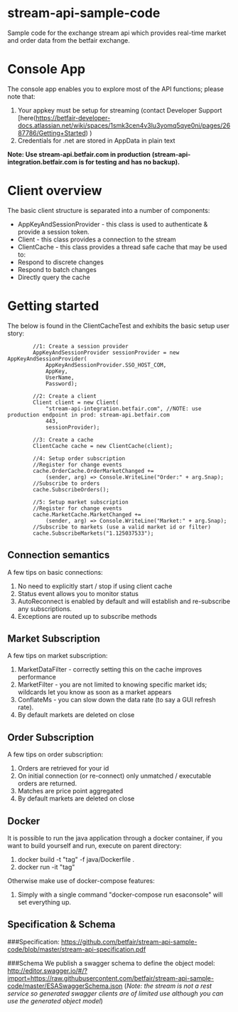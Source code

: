 # stream-api-sample-code
Sample code for the exchange stream api which provides real-time market and order data from the betfair exchange.

# Console App
The console app enables you to explore most of the API functions; please note that:

1. Your appkey must be setup for streaming (contact Developer Support [here(https://betfair-developer-docs.atlassian.net/wiki/spaces/1smk3cen4v3lu3yomq5qye0ni/pages/2687786/Getting+Started) )
2. Credentials for .net are stored in AppData in plain text

**Note: Use stream-api.betfair.com in production (stream-api-integration.betfair.com is for testing and has no backup).**

# Client overview
The basic client structure is separated into a number of components:
* AppKeyAndSessionProvider - this class is used to authenticate & provide a session token.
* Client - this class provides a connection to the stream
* ClientCache - this class provides a thread safe cache that may be used to:
 * Respond to discrete changes
 * Respond to batch changes
 * Directly query the cache

# Getting started
The below is found in the ClientCacheTest and exhibits the basic setup user story:

            //1: Create a session provider
            AppKeyAndSessionProvider sessionProvider = new AppKeyAndSessionProvider(
                AppKeyAndSessionProvider.SSO_HOST_COM,
                AppKey,
                UserName,
                Password);

            //2: Create a client
            Client client = new Client(
                "stream-api-integration.betfair.com", //NOTE: use production endpoint in prod: stream-api.betfair.com
                443,
                sessionProvider);

            //3: Create a cache
            ClientCache cache = new ClientCache(client);

            //4: Setup order subscription
            //Register for change events
            cache.OrderCache.OrderMarketChanged += 
                (sender, arg) => Console.WriteLine("Order:" + arg.Snap);
            //Subscribe to orders    
            cache.SubscribeOrders();

            //5: Setup market subscription
            //Register for change events
            cache.MarketCache.MarketChanged += 
                (sender, arg) => Console.WriteLine("Market:" + arg.Snap);
            //Subscribe to markets (use a valid market id or filter)
            cache.SubscribeMarkets("1.125037533");

## Connection semantics
A few tips on basic connections:

1. No need to explicitly start / stop if using client cache
2. Status event allows you to monitor status
3. AutoReconnect is enabled by default and will establish and re-subscribe any subscriptions.
4. Exceptions are routed up to subscribe methods

## Market Subscription
A few tips on market subscription:

1. MarketDataFilter - correctly setting this on the cache improves performance
2. MarketFilter - you are not limited to knowing specific market ids; wildcards let you know as soon as a market appears
3. ConflateMs - you can slow down the data rate (to say a GUI refresh rate).
4. By default markets are deleted on close

## Order Subscription
A few tips on order subscription:

1. Orders are retrieved for your id
2. On initial connection (or re-connect) only unmatched / executable orders are returned.
3. Matches are price point aggregated
4. By default markets are deleted on close

## Docker
It is possible to run the java application through a docker container, if you want to build yourself and run, execute on parent directory:
1. docker build -t "tag" -f java/Dockerfile .
2. docker run -it "tag"

Otherwise make use of docker-compose features:
1. Simply with a single command "docker-compose run esaconsole" will set everything up.

## Specification & Schema
###Specification: 
https://github.com/betfair/stream-api-sample-code/blob/master/stream-api-specification.pdf

###Schema
We publish a swagger schema to define the object model:
http://editor.swagger.io/#/?import=https://raw.githubusercontent.com/betfair/stream-api-sample-code/master/ESASwaggerSchema.json
(_Note: the stream is not a rest service so generated swagger clients are of limited use although you can use the generated object model_)
